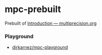mpc-prebuilt
============
Prebuilt of [Introduction — multiprecision.org](https://www.multiprecision.org/mpc/)

### Playground
- [dirkarnez/mpc-playground](https://github.com/dirkarnez/mpc-playground)
